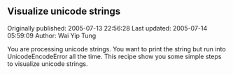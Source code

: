 ## Visualize unicode strings

Originally published: 2005-07-13 22:56:28
Last updated: 2005-07-14 05:59:09
Author: Wai Yip Tung

You are processing unicode strings. You want to print the string but run into UnicodeEncodeError all the time. This recipe show you some simple steps to visualize unicode strings.